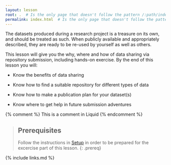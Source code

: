 ```yaml
---
layout: lesson
root: .  # Is the only page that doesn't follow the pattern /:path/index.html
permalink: index.html  # Is the only page that doesn't follow the pattern /:path/index.html
---
```

The datasets produced during a research project is a treasure on its own, and should be treated as such. When publicly available and appropriately described, they are ready to be re-used by yourself as well as others.  

This lesson will give you the why, where and how of data sharing via repository submission, including hands-on exercise. By the end of this lesson you will:

* Know the benefits of data sharing

* Know how to find a suitable repository for different types of data

* Know how to make a publication plan for your dataset(s)

* Know where to get help in future submission adventures

<!-- this is an html comment -->

{% comment %} This is a comment in Liquid {% endcomment %}

> ## Prerequisites
>
> Follow the instructions in [Setup](setup.html) in order to be prepared for the excercise part of this lesson.
{: .prereq}

{% include links.md %}
